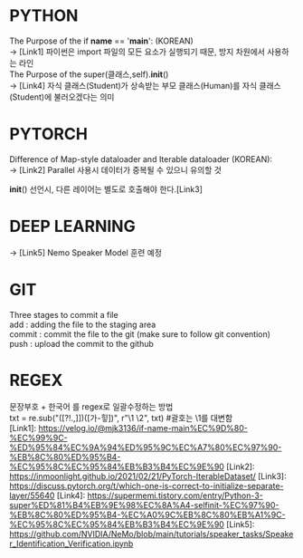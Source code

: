 # PYTHON <br/>
The Purpose of the if __name__ == '__main__': (KOREAN) <br/>
-> [Link1] 파이썬은 import 파일의 모든 요소가 실행되기 때문, 방지 차원에서 사용하는 라인 <br/>
The Purpose of the super(클래스,self).__init__() <br/>
-> [Link4] 자식 클래스(Student)가 상속받는 부모 클래스(Human)를 자식 클래스(Student)에 불러오겠다는 의미 <br/>

# PYTORCH <br/>
Difference of Map-style dataloader and Iterable dataloader (KOREAN): <br/>
-> [Link2] Parallel 사용시 데이터가 중복될 수 있으니 유의할 것<br/>

__init__() 선언시, 다른 레이어는 별도로 호출해야 한다.[Link3] <br/>

# DEEP LEARNING<br/>
-> [Link5] Nemo Speaker Model 훈련 예정<br/>
# GIT<br/>
Three stages to commit a file<br/>
add     : adding the file to the staging area<br/>
commit  : commit the file to the git (make sure to follow git convention)<br/>
push    : upload the commit to the github<br/>

# REGEX<br/>
문장부호 + 한국어 를 regex로 일괄수정하는 방법<br/>
txt = re.sub("([?!.,\]])([가-힣])", r"\1 \2", txt) #괄호는 \1를 대변함 <br/>
[Link1]: https://velog.io/@mjk3136/if-name-main%EC%9D%80-%EC%99%9C-%ED%95%84%EC%9A%94%ED%95%9C%EC%A7%80%EC%97%90-%EB%8C%80%ED%95%B4-%EC%95%8C%EC%95%84%EB%B3%B4%EC%9E%90
[Link2]: https://inmoonlight.github.io/2021/02/21/PyTorch-IterableDataset/
[Link3]: https://discuss.pytorch.org/t/which-one-is-correct-to-initialize-separate-layer/55640
[Link4]: https://supermemi.tistory.com/entry/Python-3-super%ED%81%B4%EB%9E%98%EC%8A%A4-selfinit-%EC%97%90-%EB%8C%80%ED%95%B4-%EC%A0%9C%EB%8C%80%EB%A1%9C-%EC%95%8C%EC%95%84%EB%B3%B4%EC%9E%90
[Link5]: https://github.com/NVIDIA/NeMo/blob/main/tutorials/speaker_tasks/Speaker_Identification_Verification.ipynb
